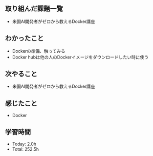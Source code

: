 ## 取り組んだ課題一覧
- 米国AI開発者がゼロから教えるDocker講座
## わかったこと
- Dockerの準備、触ってみる
- Docker hubは他の人のDockerイメージをダウンロードしたい時に使う
## 次やること
- 米国AI開発者がゼロから教えるDocker講座
## 感じたこと
- Docker
## 学習時間
- Today: 2.0h
- Total: 252.5h
